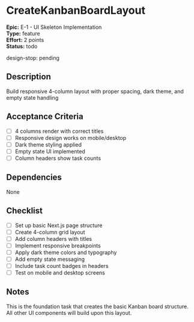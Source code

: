 # CreateKanbanBoardLayout

**Epic:** E-1 - UI Skeleton Implementation  
**Type:** feature  
**Effort:** 2 points  
**Status:** todo  

design-stop: pending

## Description
Build responsive 4-column layout with proper spacing, dark theme, and empty state handling

## Acceptance Criteria
- [ ] 4 columns render with correct titles
- [ ] Responsive design works on mobile/desktop  
- [ ] Dark theme styling applied
- [ ] Empty state UI implemented
- [ ] Column headers show task counts

## Dependencies
None

## Checklist
- [ ] Set up basic Next.js page structure
- [ ] Create 4-column grid layout
- [ ] Add column headers with titles
- [ ] Implement responsive breakpoints
- [ ] Apply dark theme colors and typography
- [ ] Add empty state messaging
- [ ] Include task count badges in headers
- [ ] Test on mobile and desktop screens

## Notes
This is the foundation task that creates the basic Kanban board structure. All other UI components will build upon this layout. 